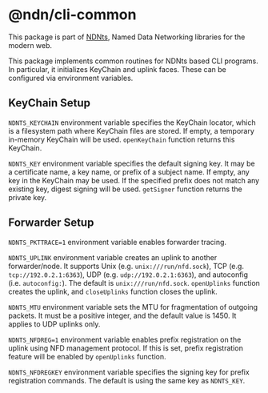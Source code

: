 # @ndn/cli-common

This package is part of [NDNts](https://yoursunny.com/p/NDNts/), Named Data Networking libraries for the modern web.

This package implements common routines for NDNts based CLI programs.
In particular, it initializes KeyChain and uplink faces.
These can be configured via environment variables.

## KeyChain Setup

`NDNTS_KEYCHAIN` environment variable specifies the KeyChain locator, which is a filesystem path where KeyChain files are stored.
If empty, a temporary in-memory KeyChain will be used.
`openKeyChain` function returns this KeyChain.

`NDNTS_KEY` environment variable specifies the default signing key.
It may be a certificate name, a key name, or prefix of a subject name.
If empty, any key in the KeyChain may be used.
If the specified prefix does not match any existing key, digest signing will be used.
`getSigner` function returns the private key.

## Forwarder Setup

`NDNTS_PKTTRACE=1` environment variable enables forwarder tracing.

`NDNTS_UPLINK` environment variable creates an uplink to another forwarder/node.
It supports Unix (e.g. `unix:///run/nfd.sock`), TCP (e.g. `tcp://192.0.2.1:6363`), UDP (e.g. `udp://192.0.2.1:6363`), and autoconfig (i.e. `autoconfig:`).
The default is `unix:///run/nfd.sock`.
`openUplinks` function creates the uplink, and `closeUplinks` function closes the uplink.

`NDNTS_MTU` environment variable sets the MTU for fragmentation of outgoing packets.
It must be a positive integer, and the default value is 1450.
It applies to UDP uplinks only.

`NDNTS_NFDREG=1` environment variable enables prefix registration on the uplink using NFD management protocol.
If this is set, prefix registration feature will be enabled by `openUplinks` function.

`NDNTS_NFDREGKEY` environment variable specifies the signing key for prefix registration commands.
The default is using the same key as `NDNTS_KEY`.
